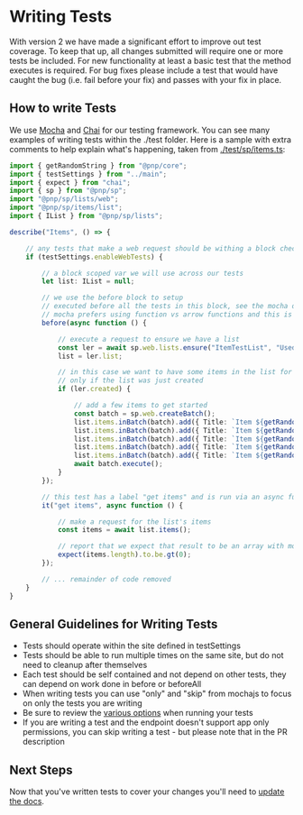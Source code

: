 # Writing Tests

With version 2 we have made a significant effort to improve out test coverage. To keep that up, all changes submitted will require one or more tests be included. For new functionality at least a basic test that the method executes is required. For bug fixes please include a test that would have caught the bug (i.e. fail before your fix) and passes with your fix in place.

## How to write Tests

We use [Mocha](https://mochajs.org/) and [Chai](https://www.chaijs.com/) for our testing framework. You can see many examples of writing tests within the ./test folder. Here is a sample with extra comments to help explain what's happening, taken from [./test/sp/items.ts](https://github.com/pnp/pnpjs/blob/main/test/sp/items.ts):

```ts
import { getRandomString } from "@pnp/core";
import { testSettings } from "../main";
import { expect } from "chai";
import { sp } from "@pnp/sp";
import "@pnp/sp/lists/web";
import "@pnp/sp/items/list";
import { IList } from "@pnp/sp/lists";

describe("Items", () => {

    // any tests that make a web request should be withing a block checking if web tests are enabled
    if (testSettings.enableWebTests) {

        // a block scoped var we will use across our tests
        let list: IList = null;

        // we use the before block to setup
        // executed before all the tests in this block, see the mocha docs for more details
        // mocha prefers using function vs arrow functions and this is recommended
        before(async function () {

            // execute a request to ensure we have a list
            const ler = await sp.web.lists.ensure("ItemTestList", "Used to test item operations");
            list = ler.list;

            // in this case we want to have some items in the list for testing so we add those
            // only if the list was just created
            if (ler.created) {

                // add a few items to get started
                const batch = sp.web.createBatch();
                list.items.inBatch(batch).add({ Title: `Item ${getRandomString(4)}` });
                list.items.inBatch(batch).add({ Title: `Item ${getRandomString(4)}` });
                list.items.inBatch(batch).add({ Title: `Item ${getRandomString(4)}` });
                list.items.inBatch(batch).add({ Title: `Item ${getRandomString(4)}` });
                list.items.inBatch(batch).add({ Title: `Item ${getRandomString(4)}` });
                await batch.execute();
            }
        });

        // this test has a label "get items" and is run via an async function
        it("get items", async function () {

            // make a request for the list's items
            const items = await list.items();

            // report that we expect that result to be an array with more than 0 items
            expect(items.length).to.be.gt(0);
        });

        // ... remainder of code removed
    }
}
```

## General Guidelines for Writing Tests

- Tests should operate within the site defined in testSettings
- Tests should be able to run multiple times on the same site, but do not need to cleanup after themselves
- Each test should be self contained and not depend on other tests, they can depend on work done in before or beforeAll
- When writing tests you can use "only" and "skip" from mochajs to focus on only the tests you are writing
- Be sure to review the [various options](../npm-scripts.md#test) when running your tests
- If you are writing a test and the endpoint doesn't support app only permissions, you can skip writing a test - but please note that in the PR description

## Next Steps

Now that you've written tests to cover your changes you'll need to [update the docs](./documentation.md).
